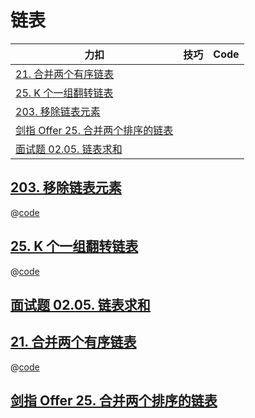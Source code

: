 # 链表

| 力扣                                                                                                         | 技巧 | Code |
| ------------------------------------------------------------------------------------------------------------ | ---- | ---- |
| [21. 合并两个有序链表](https://leetcode.cn/problems/merge-two-sorted-lists/)                                 |      |      |
| [25. K 个一组翻转链表](https://leetcode.cn/problems/reverse-nodes-in-k-group/)                               |      |      |
| [203. 移除链表元素](https://leetcode.cn/problems/remove-linked-list-elements/)                               |      |      |
| [剑指 Offer 25. 合并两个排序的链表](https://leetcode.cn/problems/he-bing-liang-ge-pai-xu-de-lian-biao-lcof/) |      |      |
| [面试题 02.05. 链表求和](https://leetcode.cn/problems/sum-lists-lcci/)                                       |      |      |


## [203. 移除链表元素](https://leetcode.cn/problems/remove-linked-list-elements/)

@[code](./removeElements.py)

## [25. K 个一组翻转链表](https://leetcode.cn/problems/reverse-nodes-in-k-group/)

@[code](./reverseKGroup.py)

## [面试题 02.05. 链表求和](https://leetcode.cn/problems/sum-lists-lcci/)

## [21. 合并两个有序链表](https://leetcode.cn/problems/merge-two-sorted-lists/)

@[code](./mergeTwoLists.py)

## [剑指 Offer 25. 合并两个排序的链表](https://leetcode.cn/problems/he-bing-liang-ge-pai-xu-de-lian-biao-lcof/)
